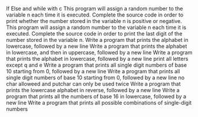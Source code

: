 If Else and while with c
 This program will assign a random number to the variable n each time it is executed. Complete the source code in order to print whether the number stored in the variable n is positive or negative.
 This program will assign a random number to the variable n each time it is executed. Complete the source code in order to print the last digit of the number stored in the variable n. 
 Write a program that prints the alphabet in lowercase, followed by a new line 
 Write a program that prints the alphabet in lowercase, and then in uppercase, followed by a new line 
 Write a program that prints the alphabet in lowercase, followed by a new line print all letters except q and e
 Write a program that prints all single digit numbers of base 10 starting from 0, followed by a new line 
 Write a program that prints all single digit numbers of base 10 starting from 0, followed by a new line no char alloweed and putchar can only be used twice 
 Write a program that prints the lowercase alphabet in reverse, followed by a new line 
 Write a program that prints all the numbers of base 16 in lowercase, followed by a new line 
 Write a program that prints all possible combinations of single-digit numbers

